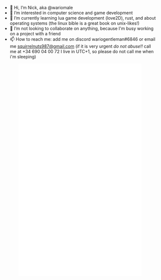- 👋 Hi, I’m Nick, aka @wariomale
- 👀 I’m interested in computer science and game development
- 🌱 I’m currently learning lua game development (love2D), rust, and about operating systems (the linux bible is a great book on unix-likes!)
- 💞️ I’m not looking to collaborate on anything, because I'm busy working on a project with a friend
- 📫 How to reach me: add me on discord wariogentleman#6846 or email me squirrelnuts987@gmail.com (if it is very urgent _do not abuse!!_ call me at +34 690 04 00 72 I live in UTC+1, so please do not call me when i'm sleeping)

<div align=center>
    <img align=top width="400px" src="https://github.com/wariomale/rajatdiptabiswas/blob/main/github-metrics.svg"/>
    <img align=top width="400px" src="https://github.com/wariomale/rajatdiptabiswas/blob/main/github-metrics-plugin-stars.svg"/>
<div>
